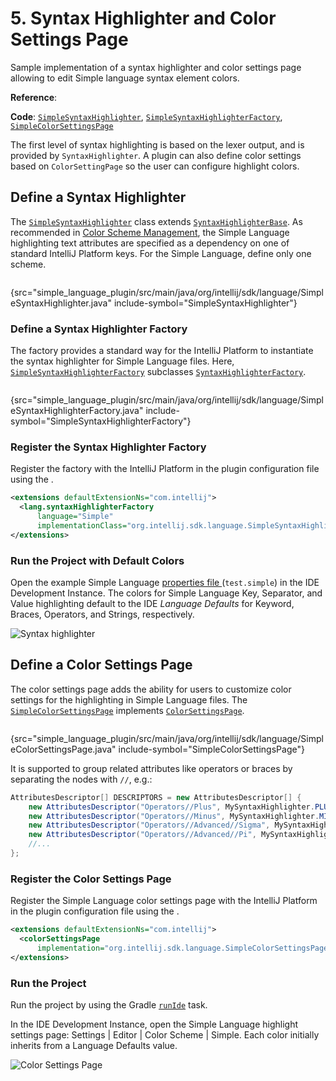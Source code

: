<!-- Copyright 2000-2025 JetBrains s.r.o. and other contributors. Use of this source code is governed by the Apache 2.0 license that can be found in the LICENSE file. -->

# 5. Syntax Highlighter and Color Settings Page

<link-summary>Sample implementation of a syntax highlighter and color settings page allowing to edit Simple language syntax element colors.</link-summary>

<tldr>

**Reference**: [](syntax_highlighting_and_error_highlighting.md)

**Code**: [`SimpleSyntaxHighlighter`](%gh-sdk-samples-master%/simple_language_plugin/src/main/java/org/intellij/sdk/language/SimpleSyntaxHighlighter.java),
[`SimpleSyntaxHighlighterFactory`](%gh-sdk-samples-master%/simple_language_plugin/src/main/java/org/intellij/sdk/language/SimpleSyntaxHighlighterFactory.java),
[`SimpleColorSettingsPage`](%gh-sdk-samples-master%/simple_language_plugin/src/main/java/org/intellij/sdk/language/SimpleColorSettingsPage.java)

</tldr>

<include from="language_and_filetype.md" element-id="custom_language_tutorial_header"></include>

The first level of syntax highlighting is based on the lexer output, and is provided by `SyntaxHighlighter`.
A plugin can also define color settings based on `ColorSettingPage` so the user can configure highlight colors.

## Define a Syntax Highlighter

The [`SimpleSyntaxHighlighter`](%gh-sdk-samples-master%/simple_language_plugin/src/main/java/org/intellij/sdk/language/SimpleSyntaxHighlighter.java) class extends [`SyntaxHighlighterBase`](%gh-ic%/platform/editor-ui-api/src/com/intellij/openapi/fileTypes/SyntaxHighlighterBase.java).
As recommended in [Color Scheme Management](color_scheme_management.md#text-attribute-key-dependency), the Simple Language highlighting text attributes are specified as a dependency on one of standard IntelliJ Platform keys.
For the Simple Language, define only one scheme.

```java
```
{src="simple_language_plugin/src/main/java/org/intellij/sdk/language/SimpleSyntaxHighlighter.java" include-symbol="SimpleSyntaxHighlighter"}

### Define a Syntax Highlighter Factory

The factory provides a standard way for the IntelliJ Platform to instantiate the syntax highlighter for Simple Language files.
Here, [`SimpleSyntaxHighlighterFactory`](%gh-sdk-samples-master%/simple_language_plugin/src/main/java/org/intellij/sdk/language/SimpleSyntaxHighlighterFactory.java)
subclasses [`SyntaxHighlighterFactory`](%gh-ic%/platform/editor-ui-api/src/com/intellij/openapi/fileTypes/SyntaxHighlighterFactory.java).

```java
```
{src="simple_language_plugin/src/main/java/org/intellij/sdk/language/SimpleSyntaxHighlighterFactory.java" include-symbol="SimpleSyntaxHighlighterFactory"}

### Register the Syntax Highlighter Factory

Register the factory with the IntelliJ Platform in the plugin configuration file using the <include from="snippets.topic" element-id="ep"><var name="ep" value="com.intellij.lang.syntaxHighlighterFactory"/></include>.

```xml
<extensions defaultExtensionNs="com.intellij">
  <lang.syntaxHighlighterFactory
      language="Simple"
      implementationClass="org.intellij.sdk.language.SimpleSyntaxHighlighterFactory"/>
</extensions>
```

### Run the Project with Default Colors

Open the example Simple Language [properties file ](lexer_and_parser_definition.md#run-the-project) (`test.simple`) in the IDE Development Instance.
The colors for Simple Language Key, Separator, and Value highlighting default to the IDE _Language Defaults_ for Keyword, Braces, Operators, and Strings, respectively.

![Syntax highlighter](syntax_highlighter.png)

## Define a Color Settings Page

The color settings page adds the ability for users to customize color settings for the highlighting in Simple Language files.
The [`SimpleColorSettingsPage`](%gh-sdk-samples-master%/simple_language_plugin/src/main/java/org/intellij/sdk/language/SimpleColorSettingsPage.java)
implements [`ColorSettingsPage`](%gh-ic%/platform/platform-api/src/com/intellij/openapi/options/colors/ColorSettingsPage.java).

```java
```
{src="simple_language_plugin/src/main/java/org/intellij/sdk/language/SimpleColorSettingsPage.java" include-symbol="SimpleColorSettingsPage"}

It is supported to group related attributes like operators or braces by separating the nodes with `//`, e.g.:

```java
AttributesDescriptor[] DESCRIPTORS = new AttributesDescriptor[] {
    new AttributesDescriptor("Operators//Plus", MySyntaxHighlighter.PLUS),
    new AttributesDescriptor("Operators//Minus", MySyntaxHighlighter.MINUS),
    new AttributesDescriptor("Operators//Advanced//Sigma", MySyntaxHighlighter.SIGMA),
    new AttributesDescriptor("Operators//Advanced//Pi", MySyntaxHighlighter.PI),
    //...
};
```

### Register the Color Settings Page

Register the Simple Language color settings page with the IntelliJ Platform in the plugin configuration file using the <include from="snippets.topic" element-id="ep"><var name="ep" value="com.intellij.colorSettingsPage"/></include>.

```xml
<extensions defaultExtensionNs="com.intellij">
  <colorSettingsPage
      implementation="org.intellij.sdk.language.SimpleColorSettingsPage"/>
</extensions>
```

### Run the Project

Run the project by using the Gradle [`runIde`](creating_plugin_project.md#running-a-plugin-with-the-runide-gradle-task) task.

In the IDE Development Instance, open the Simple Language highlight settings page: <ui-path>Settings | Editor | Color Scheme | Simple</ui-path>.
Each color initially inherits from a <control>Language Defaults</control> value.

![Color Settings Page](color_settings_page.png)
